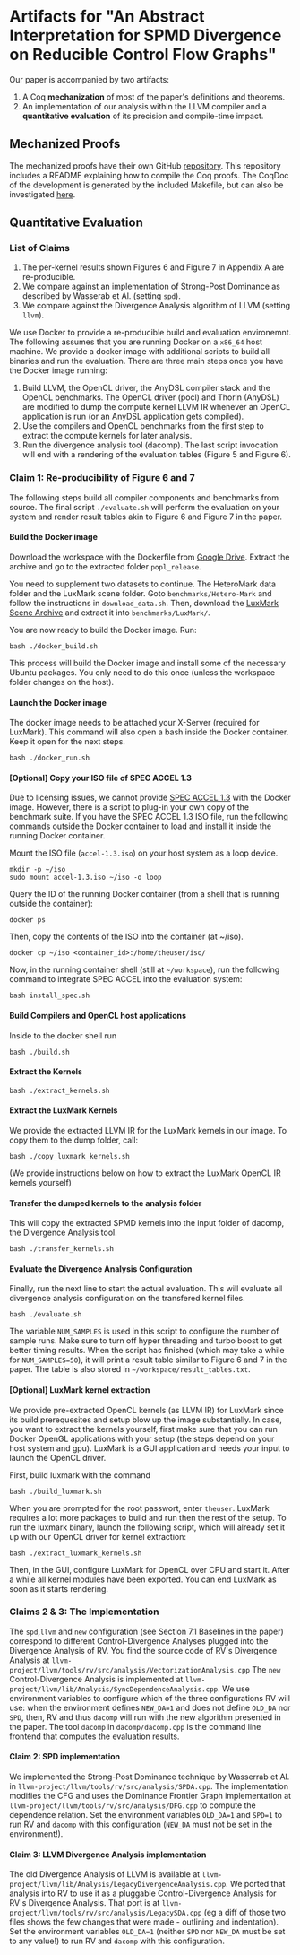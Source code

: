 # Artifacts for "An Abstract Interpretation for SPMD Divergence on Reducible Control Flow Graphs"

Our paper is accompanied by two artifacts:

1. A Coq **mechanization** of most of the paper's definitions and theorems.
2. An implementation of our analysis within the LLVM compiler and a **quantitative evaluation** of its precision and compile-time impact.

## Mechanized Proofs

The mechanized proofs have their own GitHub [repository](https://github.com/cdl-saarland/uniana).
This repository includes a README explaining how to compile the Coq proofs.
The CoqDoc of the development is generated by the included Makefile, but can also be investigated [here](https://compilers.cs.uni-saarland.de/projects/uniana/toc.html).

## Quantitative Evaluation

### List of Claims
1. The per-kernel results shown Figures 6 and Figure 7 in Appendix A are re-producible.
2. We compare against an implementation of Strong-Post Dominance as described by Wasserab et Al. (setting `spd`).
3. We compare against the Divergence Analysis algorithm of LLVM (setting `llvm`).

We use Docker to provide a re-producible build and evaluation environemnt.
The following assumes that you are running Docker on a `x86_64` host machine.
We provide a docker image with additional scripts to build all binaries and run the evaluation.
There are three main steps once you have the Docker image running:
1. Build LLVM, the OpenCL driver, the AnyDSL compiler stack and the OpenCL benchmarks.
The OpenCL driver (pocl) and Thorin (AnyDSL) are modified to dump the compute kernel LLVM IR whenever an OpenCL application is run (or an AnyDSL application gets compiled).
1. Use the compilers and OpenCL benchmarks from the first step to extract the compute kernels for later analysis.
1. Run the divergence analysis tool (dacomp).
The last script invocation will end with a rendering of the evaluation tables (Figure 5 and Figure 6).


### Claim 1: Re-producibility of Figure 6 and 7

The following steps build all compiler components and benchmarks from source.
The final script `./evaluate.sh` will perform the evaluation on your system and render result tables akin to Figure 6 and Figure 7 in the paper.

#### Build the Docker image

Download the workspace with the Dockerfile from [Google Drive](https://drive.google.com/file/d/1lQ2xXh_43xwLiYY36tLcmbCsCS0o8c6h/view?usp=sharing).
Extract the archive and go to the extracted folder `popl_release`.

You need to supplement two datasets to continue. The HeteroMark data folder and the LuxMark scene folder.
Goto `benchmarks/Hetero-Mark` and follow the instructions in `download_data.sh`.
Then, download the [LuxMark Scene Archive](https://github.com/LuxCoreRender/LuxMark/releases/download/luxmark_v4.0alpha0/scenes.tgz) and extract it into `benchmarks/LuxMark/`.

You are now ready to build the Docker image. Run:

    bash ./docker_build.sh

This process will build the Docker image and install some of the necessary Ubuntu packages.
You only need to do this once (unless the workspace folder changes on the host).

#### Launch the Docker image

The docker image needs to be attached your X-Server (required for LuxMark).
This command will also open a bash inside the Docker container.
Keep it open for the next steps.

    bash ./docker_run.sh


#### [Optional] Copy your ISO file of SPEC ACCEL 1.3

Due to licensing issues, we cannot provide [SPEC ACCEL 1.3](https://www.spec.org/accel/) with the Docker image.
However, there is a script to plug-in your own copy of the benchmark suite.
If you have the SPEC ACCEL 1.3 ISO file, run the following commands outside the Docker container to load and install it inside the running Docker container.

Mount the ISO file (`accel-1.3.iso`) on your host system as a loop device.

    mkdir -p ~/iso
    sudo mount accel-1.3.iso ~/iso -o loop

Query the ID of the running Docker container (from a shell that is running outside the container):

    docker ps

Then, copy the contents of the ISO into the container (at ~/iso).

    docker cp ~/iso <container_id>:/home/theuser/iso/

Now, in the running container shell (still at `~/workspace`), run the following command to integrate SPEC ACCEL into the evaluation system:

    bash install_spec.sh

#### Build Compilers and OpenCL host applications

Inside to the docker shell run

    bash ./build.sh

#### Extract the Kernels

    bash ./extract_kernels.sh

#### Extract the LuxMark Kernels

We provide the extracted LLVM IR for the LuxMark kernels in our image.
To copy them to the dump folder, call:

    bash ./copy_luxmark_kernels.sh

(We provide instructions below on how to extract the LuxMark OpenCL IR kernels yourself)



#### Transfer the dumped kernels to the analysis folder

This will copy the extracted SPMD kernels into the input folder of dacomp, the Divergence Analysis tool.

    bash ./transfer_kernels.sh

#### Evaluate the Divergence Analysis Configuration

Finally, run the next line to start the actual evaluation.
This will evaluate all divergence analysis configuration on the transfered kernel files.

    bash ./evaluate.sh

The variable `NUM_SAMPLES` is used in this script to configure the number of sample runs.
Make sure to turn off hyper threading and turbo boost to get better timing results.
When the script has finished (which may take a while for `NUM_SAMPLES=50`), it will print a result table similar to Figure 6 and 7 in the paper.
The table is also stored in `~/workspace/result_tables.txt`.



#### [Optional] LuxMark kernel extraction
We provide pre-extracted OpenCL kernels (as LLVM IR) for LuxMark since its build prerequesites and setup blow up the image substantially.
In case, you want to extract the kernels yourself, first make sure that you can run Docker OpenGL applications with your setup (the steps depend on your host system and gpu).
LuxMark is a GUI application and needs your input to launch the OpenCL driver.

First, build luxmark with the command

    bash ./build_luxmark.sh

When you are prompted for the root passwort, enter `theuser`. LuxMark requires a lot more packages to build and run then the rest of the setup.
To run the luxmark binary, launch the following script, which will already set it up with our OpenCL driver for kernel extraction:

    bash ./extract_luxmark_kernels.sh

Then, in the GUI, configure LuxMark for OpenCL over CPU and start it.
After a while all kernel modules have been exported.
You can end LuxMark as soon as it starts rendering.

### Claims 2 & 3: The Implementation

The `spd`,`llvm` and `new` configuration (see Section 7.1 Baselines in the paper) correspond to different Control-Divergence Analyses plugged into the Divergence Analysis of RV.
You find the source code of RV's Divergence Analysis at `llvm-project/llvm/tools/rv/src/analysis/VectorizationAnalysis.cpp` The `new` Control-Divergence Analysis is implemented at `llvm-project/llvm/lib/Analysis/SyncDependenceAnalysis.cpp`.
We use environment variables to configure which of the three configurations RV will use: when the environment defines `NEW_DA=1` and does not define `OLD_DA` nor `SPD`, then, RV and thus `dacomp` will run with the new algorithm presented in the paper.
The tool `dacomp` in `dacomp/dacomp.cpp` is the command line frontend that computes the evaluation results.

#### Claim 2: SPD implementation

We implemented the Strong-Post Dominance technique by Wasserrab et Al. in `llvm-project/llvm/tools/rv/src/analysis/SPDA.cpp`.
The implementation modifies the CFG and uses the Dominance Frontier Graph implementation at `llvm-project/llvm/tools/rv/src/analysis/DFG.cpp` to compute the dependence relation. Set the environment variables `OLD_DA=1` and `SPD=1` to run RV and `dacomp` with this configuration (`NEW_DA` must not be set in the environment!).

#### Claim 3: LLVM Divergence Analysis implementation

The old Divergence Analysis of LLVM is available at `llvm-project/llvm/lib/Analysis/LegacyDivergenceAnalysis.cpp`.
We ported that analysis into RV to use it as a pluggable Control-Divergence Analysis for RV's Divergence Analysis. That port is at `llvm-project/llvm/tools/rv/src/analysis/LegacySDA.cpp` (eg a diff of those two files shows the few changes that were made - outlining and indentation). Set the environment variables `OLD_DA=1` (neither `SPD` nor `NEW_DA` must be set to any value!) to run RV and `dacomp` with this configuration.
